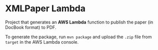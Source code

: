 XMLPaper Lambda
===============

Project that generates an **AWS Lambda** function to publish the paper (in DocBook format) to PDF.


To generate the package, run `mvn package` and upload the `.zip` file from `target` in the AWS Lambda console. 
